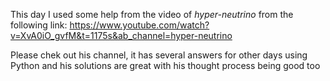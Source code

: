 This day I used some help from the video of *hyper-neutrino* from the following link:
    https://www.youtube.com/watch?v=XvA0iO_gvfM&t=1175s&ab_channel=hyper-neutrino 

Please chek out his channel, it has several answers for other days using Python and his solutions are great with his thought process being good too
